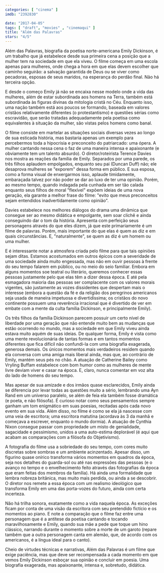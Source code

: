 ```yaml
---
categories: [ "cinema" ]
imdb: "2392830"

date: "2017-04-05"
tags: [ "draft", "movies" , "cinemaqui" ]
title: "Além das Palavras"
stars: "4/5"
---
```

Além das Palavras, biografia da poetisa norte-americana Emily Dickinson, é um trabalho que já estabelece desde sua primeira cena a posição que a mulher tem na sociedade em que ela viveu. O filme começa em uma escola apenas para mulheres, onde chega a hora em que elas devem escolher que caminho seguirão: a salvação garantida de Deus ou se viver como pecadoras, esposas de seus maridos, na esperança do perdão final. Não há terceira opção.

E desde o começo Emily já não se encaixa nesse modelo onde a vida das mulheres, além de estar subordinada aos homens na Terra, também está subordinada às figuras divinas da mitologia cristã no Céu. Enquanto isso, uma nação também está aos poucos se formando, baseada em valores cristãos relativamente diferentes (o protestantismo) e questões sérias como escravidão, que serão tratadas adequadamente pela poetisa como equivalentes à situação da mulher, são vistas pelos homens como banal.

O filme consiste em martelar as situações sociais diversas vezes ao longo de sua esticada história, mas bastaria apenas um exemplo para percebermos toda a hipocrisia e preconceito do patriarcado: uma ópera. A mulher cantando nessa cena o faz de uma maneira intensa e apaixonante (e obviamente tem um talento absurdo). O diretor/roteirista Terence Davies nos mostra as reações da família de Emily. Separados por uma parede, os três filhos aplaudem empolgados, enquanto seu pai (Duncan Duff) não; ele desaprova mulheres se "exporem" dessa forma em público. E sua esposa, como a forma visual de enxergarmos isso, aplaude timidamente, embaraçada talvez por não poder se dar ao luxo de ter uma opinião. Porém, ao mesmo tempo, quando indagada pela cunhada em ser tão calada enquanto seus filhos de moral "flexível" expõem ideias de uma nova geração, ela garante a melhor frase do filme: "evito que meus preconceitos sejam entendidos inadvertidamente como opinião".

Davies estabelece nos melhores diálogos do drama uma dinâmica que consegue ser ao mesmo didática e empolgante, sem soar clichê e ainda conseguindo dar o tom da história. Apresenta com perfeição seus personagens através do que eles dizem, já que este primariamente é um filme de palavras. Porém, mais importante do que elas é quem as diz e em quais circunstâncias. E, "naturalmente", se quem as diz é um homem ou uma mulher.

E é interessante notar a atmosfera criada pelo filme para que tais opiniões sejam ditas. Estamos acostumados em outros épicos com a severidade de uma sociedade ainda muito engessada, mas não em ouvir pessoas à frente do seu tempo falarem em público, ou no meio do seio familiar. Embora em alguns momentos soe teatral ou literário, queremos conhecer essas pessoas justamente pelo que elas têm a dizer dessa época. E até pela esmagadora maioria das pessoas ser complacente com os valores morais vigentes, são justamente as vozes dissidentes que despertam mais o interesse (embora a questão da fé e da religião dos peregrinos americanos seja usada de maneira impetuosa e divertidíssima; os cristãos do novo continente possuem uma reverência irracional que é divertido de ver em embate com a mente da culta família Dickinson, e principalmente Emily).

Os três filhos da família Dickinson parecem possuir um certo nível de liberdade por uma geração que não entende muito bem as mudanças que estão ocorrendo no mundo, mas a sociedade em que Emily viveu ainda estava muito aquém de suas ideias. De qualquer forma, Emily é vista como uma mente revolucionária de tantas formas e em tantos momentos diferentes que fica difícil não confundi-la com uma biografia exagerada, generosa demais. Os únicos momentos mais verdadeiros residem quando ela conversa com uma amiga mais liberal ainda, mas que, ao contrário de Emily, mantém seus pés no chão. A atuação de Catherine Bailey como Vryling Buffam estabelece com bom humor como as mulheres de mente livre deviam viver e casar na época. E, claro, nunca comentar em voz alta do lado de homens do seu tempo.

Mas apesar de sua amizade e dos irmãos quase esclarecidos, Emily ainda se diferencia por levar todas as questões muito a sério, lembrando uma Ayn Rand em um universo paralelo, se além de feia ela também fosse dramática (e poeta, e não filósofa). É curioso notar como seus pensamentos sempre ganham um tom enigmático em suas poesias, recitadas após cada novo evento em sua vida. Além disso, no filme é como se ela já nascesse com uma veia de escritora; uma escritora matutina (acordava às 3 da manhã e começava a escrever, enquanto o mundo dormia). A atuação de Cynthia Nixon consegue passar com propriedade um misto de genialidade, sagacidade e pessimismo, unidos a uma auto-estima deplorável (é aqui que acabam as comparações com a filósofa do Objetivismo).

A fotografia do filme usa a sobriedade do seu tempo, com cores muito discretas sobre sombras e um ambiente acinzentado. Apesar disso, um figurino quase onírico transforma vários momentos em quadros da época, seja nos detalhes do guarda-sol ou até nas expressões das pessoas (e o avanço no tempo e o envelhecimento feito através das fotografias da época que eram feitas dos membros da família). Há ainda uma formalidade que lembra nobreza britânica, mas muito mais perdida, ou ainda a se descobrir. O diretor nos remete a essa época com um realismo ideológico que transforma Emily em uma das porta-vozes do futuro, ainda com certa incerteza.

Não há trilha sonora, exatamente como a vida naquela época. As exceções ficam por conta de uma visão da escritora com seu pretendido fictício e os momentos ao piano. E note a comparação que o filme faz entre uma personagem que é a antítese da poetisa cantando e tocando maravilhosamente e Emily, quando sua mãe a pede que toque um hino clássico, narrando durante o momento sobre a morte de um garoto (repare também que a outra personagem canta em alemão, que, de acordo com os americanos, é a língua ideal para o canto).

Cheio de virtudes técnicas e narrativas, Além das Palavras é um filme que exige paciência, mas que deve ser recompensada a cada momento em que vemos Emily Dickinson esboçar sua opinião e concluir em poesia. Uma biografia exagerada, mas apaixonante, intensa e, sobretudo, didática.
